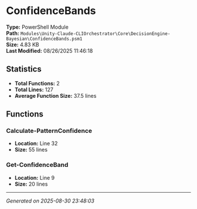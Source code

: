 # ConfidenceBands

**Type:** PowerShell Module  
**Path:** `Modules\Unity-Claude-CLIOrchestrator\Core\DecisionEngine-Bayesian\ConfidenceBands.psm1`  
**Size:** 4.83 KB  
**Last Modified:** 08/26/2025 11:46:18  

## Statistics

- **Total Functions:** 2
- **Total Lines:** 127
- **Average Function Size:** 37.5 lines

## Functions


### Calculate-PatternConfidence

- **Location:** Line 32
- **Size:** 55 lines

 
### Get-ConfidenceBand

- **Location:** Line 9
- **Size:** 20 lines



---
*Generated on 2025-08-30 23:48:03*
